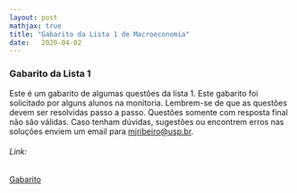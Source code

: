 ```yaml
---
layout: post
mathjax: true
title: "Gabarito da Lista 1 de Macroeconomia" 
date:   2020-04-02
---
```

### Gabarito da Lista 1

Este é um gabarito de algumas questões da lista 1. Este gabarito foi solicitado por alguns alunos na monitoria.
Lembrem-se de que as questões devem ser resolvidas passo a passo. Questões somente com resposta final não são válidas. 
Caso tenham dúvidas, sugestões ou encontrem erros nas soluções enviem um email para mjribeiro@usp.br.


###### Link:
[Gabarito](https://mj-ribeiro.github.io/gab.pdf)